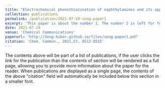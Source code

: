```yaml
---
title: "Electrochemical phenothiazination of naphthylamines and its application in photocatalysis"
collection: publications
permalink: /publication/2021-07-29-song-paper1
excerpt: 'This paper is about the number 1. The number 2 is left for future work.'
date: 2021-07-29
venue: 'Chemical Communications'
paperurl: 'http://Song-hiker.github.io/files/song-paper1.pdf'
citation: 'Chem. Commun., 2021,57, 8512-8515'
---
```


The contents above will be part of a list of publications, if the user clicks the link for the publication than the contents of section will be rendered as a full page, allowing you to provide more information about the paper for the reader. When publications are displayed as a single page, the contents of the above "citation" field will automatically be included below this section in a smaller font.
